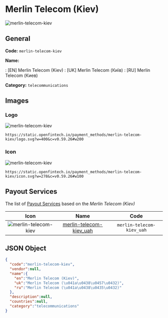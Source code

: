 
# Merlin Telecom (Kiev) 
![merlin-telecom-kiev](https://static.openfintech.io/payment_methods/merlin-telecom-kiev/logo.svg?w=400&c=v0.59.26#w200)  

## General 
**Code:** `merlin-telecom-kiev` 
 
**Name:** 
 
:	[EN] Merlin Telecom (Kiev) 
:	[UK] Merlin Telecom (Київ) 
:	[RU] Merlin Telecom (Киев) 
 
**Category:** `telecommunications` 
 

## Images 

### Logo 
![merlin-telecom-kiev](https://static.openfintech.io/payment_methods/merlin-telecom-kiev/logo.svg?w=400&c=v0.59.26#w200)  

```
https://static.openfintech.io/payment_methods/merlin-telecom-kiev/logo.svg?w=400&c=v0.59.26#w200
```  

### Icon 
![merlin-telecom-kiev](https://static.openfintech.io/payment_methods/merlin-telecom-kiev/icon.svg?w=278&c=v0.59.26#w100)  

```
https://static.openfintech.io/payment_methods/merlin-telecom-kiev/icon.svg?w=278&c=v0.59.26#w100
```  

## Payout Services 
 
The list of [Payout Services](/payout-services/) based on the _Merlin Telecom (Kiev)_ 

|Icon|Name|Code| 
|:---:|:---:|:---:| 
|![merlin-telecom-kiev](https://static.openfintech.io/payout_methods/merlin-telecom-kiev/icon.png?w=278&c=v0.59.26#w40) |[merlin-telecom-kiev_uah](/payout-services/merlin-telecom-kiev_uah/)|`merlin-telecom-kiev_uah`| 
 

## JSON Object 

```json
{
  "code":"merlin-telecom-kiev",
  "vendor":null,
  "name":{
    "en":"Merlin Telecom (Kiev)",
    "uk":"Merlin Telecom (\u041a\u0438\u0457\u0432)",
    "ru":"Merlin Telecom (\u041a\u0438\u0435\u0432)"
  },
  "description":null,
  "countries":null,
  "category":"telecommunications"
}
```  
